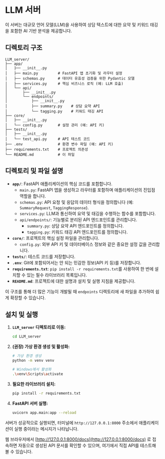 # LLM 서버

이 서버는 대규모 언어 모델(LLM)을 사용하여 상담 텍스트에 대한 요약 및 키워드 태깅을 포함한 AI 기반 분석을 제공합니다.

## 디렉토리 구조

```
LLM_server/
├── app/
│   ├── __init__.py
│   ├── main.py         # FastAPI 앱 초기화 및 라우터 설정
│   ├── schemas.py      # 데이터 유효성 검증을 위한 Pydantic 모델
│   ├── services.py     # 핵심 비즈니스 로직 (예: LLM 호출)
│   └── api/
│       ├── __init__.py
│       └── endpoints/
│           ├── __init__.py
│           ├── summary.py    # 상담 요약 API
│           └── tagging.py    # 키워드 태깅 API
├── core/
│   ├── __init__.py
│   └── config.py       # 설정 관리 (예: API 키)
├── tests/
│   ├── __init__.py
│   └── test_api.py     # API 테스트 코드
├── .env                # 환경 변수 파일 (예: API 키)
├── requirements.txt    # 프로젝트 의존성
└── README.md           # 이 파일
```

## 디렉토리 및 파일 설명

*   **`app/`**: FastAPI 애플리케이션의 핵심 코드를 포함합니다.
    *   `main.py`: FastAPI 앱을 생성하고 라우터를 포함하며 애플리케이션의 진입점 역할을 합니다.
    *   `schemas.py`: API 요청 및 응답의 데이터 형식을 정의합니다 (예: `SummaryRequest`, `TaggingResponse`).
    *   `services.py`: LLM과 통신하여 요약 및 태깅을 수행하는 함수를 포함합니다.
    *   `api/endpoints/`: 기능별로 분리된 API 엔드포인트를 관리합니다.
        *   `summary.py`: 상담 요약 API 엔드포인트를 정의합니다.
        *   `tagging.py`: 키워드 태깅 API 엔드포인트를 정의합니다.
*   **`core/`**: 프로젝트의 핵심 설정 파일을 관리합니다.
    *   `config.py`: 외부 API 키 및 데이터베이스 정보와 같은 중요한 설정 값을 관리합니다.
*   **`tests/`**: 테스트 코드를 저장합니다.
*   **`.env`**: Git에 포함되어서는 안 되는 민감한 정보(API 키 등)를 저장합니다.
*   **`requirements.txt`**: `pip install -r requirements.txt`를 사용하여 한 번에 설치할 수 있는 필수 라이브러리 목록입니다.
*   **`README.md`**: 프로젝트에 대한 설명과 설치 및 실행 지침을 제공합니다.

이 구조를 통해 더 많은 기능이 개발될 때 `endpoints` 디렉토리에 새 파일을 추가하여 쉽게 확장할 수 있습니다.

## 설치 및 실행

1.  **`LLM_server` 디렉토리로 이동:**

    ```bash
    cd LLM_server
    ```

2.  **(권장) 가상 환경 생성 및 활성화:**

    ```bash
    # 가상 환경 생성
    python -m venv venv

    # Windows에서 활성화
    .\venv\Scripts\activate
    ```

3.  **필요한 라이브러리 설치:**

    ```bash
    pip install -r requirements.txt
    ```

4.  **FastAPI 서버 실행:**

    ```bash
    uvicorn app.main:app --reload
    ```

서버가 성공적으로 실행되면, 터미널에 `http://127.0.0.1:8000` 주소에서 애플리케이션이 실행 중이라는 메시지가 나타납니다.

웹 브라우저에서 [http://127.0.0.1:8000/docs](http://127.0.0.1:8000/docs) 로 접속하면 자동으로 생성된 API 문서를 확인할 수 있으며, 여기에서 직접 API를 테스트해볼 수 있습니다.
